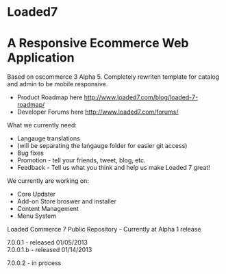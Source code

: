 Loaded7
=======

A Responsive Ecommerce Web Application
== 

Based on oscommerce 3 Alpha 5. Completely rewriten template for catalog and admin to be mobile responsive. 

* Product Roadmap here http://www.loaded7.com/blog/loaded-7-roadmap/ 
* Developer Forums here   http://www.loaded7.com/forums/

What we currently need: 

* Langauge translations 
* (will be separating the langauge folder for easier git access)
* Bug fixes 
* Promotion - tell your friends, tweet, blog, etc. 
* Feedback - Tell us what you think and help us make Loaded 7 great!

We currently are working on: 
* Core Updater
* Add-on Store broswer and installer
* Content Management
* Menu System

Loaded Commerce 7 Public Repository - Currently at Alpha 1 release

7.0.0.1   - released 01/05/2013  
7.0.0.1.b - released 01/14/2013

7.0.0.2 - in process
 
